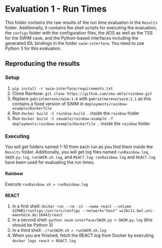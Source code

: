 # Evaluation 1 - Run Times

This folder contains the raw results of the run time evaluation in the `Results` folder. Additionally, it contains the shell scripts for executing the evaluation, the `configs` folder with the configuration files, the AOS as well as the TSS for the SWIM case, and the Python-based interfaces including the generated IDL bindings in the folder `swim-interface`. You need to use Python 3 for this evaluation.

## Reproducing the results

### Setup

1. `pip install -r swim-interface/requirements.txt`
2. Clone Rainbow: `git clone https://github.com/cmu-able/rainbow.git`
3. Replace `gabrielmoreno/swim:1.0` with `gabrielmoreno/swim:1.1` as this contains a fixed version of SWIM in `deployments/rainbow-example/Dockerfile`
4. Run `docker build -t rainbow-build .` inside the `rainbow` folder
5. Run `docker build -t cmuable/rainbow-example -f deployments/rainbow-example/Dockerfile .` inside the `rainbow` folder

### Executing

You will get folders named 1-10 from each run as you find them inside the `Results` folder. Additionally, you will get log files named `runRainbow.log`, `SWIM.py.log`, `runSWIM.sh.log`, and `REACT.log`. `runRainbow.log` and `REACT.log` have been used for evaluating the run times.

#### Rainbow

Execute `runRainbow.sh > runRainbow.log`

#### REACT

1. In a first shell: `docker run --rm -it --name react --volume ${PWD}/configs:/usr/src/configs --network="host" wi2bc11.bwl.uni-mannheim.de:18443/react`
2. In a second shell: `python swim-interface/SWIM.py > SWIM.py.log` (this should be Python 3)
3. In a third shell: `./runSWIM.sh > runSWIM.sh.log`
4. When you are finished, fetch the REACT log from Docker by executing `docker logs react > REACT.log`